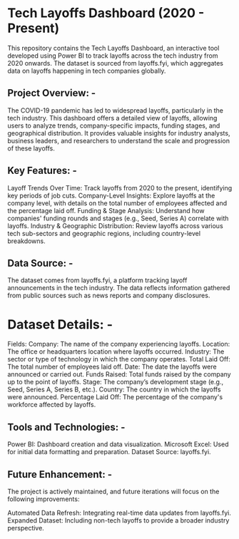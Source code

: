 
# Tech Layoffs Dashboard (2020 - Present)
This repository contains the Tech Layoffs Dashboard, an interactive tool developed using Power BI to track layoffs across the tech industry from 2020 onwards. The dataset is sourced from layoffs.fyi, which aggregates data on layoffs happening in tech companies globally.

## Project Overview: - 
The COVID-19 pandemic has led to widespread layoffs, particularly in the tech industry. This dashboard offers a detailed view of layoffs, allowing users to analyze trends, company-specific impacts, funding stages, and geographical distribution. It provides valuable insights for industry analysts, business leaders, and researchers to understand the scale and progression of these layoffs.

## Key Features: -
Layoff Trends Over Time: Track layoffs from 2020 to the present, identifying key periods of job cuts.
Company-Level Insights: Explore layoffs at the company level, with details on the total number of employees affected and the percentage laid off.
Funding & Stage Analysis: Understand how companies' funding rounds and stages (e.g., Seed, Series A) correlate with layoffs.
Industry & Geographic Distribution: Review layoffs across various tech sub-sectors and geographic regions, including country-level breakdowns.

## Data Source: -
The dataset comes from layoffs.fyi, a platform tracking layoff announcements in the tech industry. The data reflects information gathered from public sources such as news reports and company disclosures.

# Dataset Details: -

Fields:
Company: The name of the company experiencing layoffs.
Location: The office or headquarters location where layoffs occurred.
Industry: The sector or type of technology in which the company operates.
Total Laid Off: The total number of employees laid off.
Date: The date the layoffs were announced or carried out.
Funds Raised: Total funds raised by the company up to the point of layoffs.
Stage: The company’s development stage (e.g., Seed, Series A, Series B, etc.).
Country: The country in which the layoffs were announced.
Percentage Laid Off: The percentage of the company's workforce affected by layoffs.

## Tools and Technologies: -
Power BI: Dashboard creation and data visualization.
Microsoft Excel: Used for initial data formatting and preparation.
Dataset Source: layoffs.fyi.

## Future Enhancement: -
The project is actively maintained, and future iterations will focus on the following improvements:

Automated Data Refresh: Integrating real-time data updates from layoffs.fyi.
Expanded Dataset: Including non-tech layoffs to provide a broader industry perspective.
